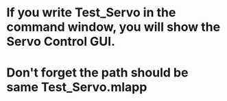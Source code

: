 # If you write Test_Servo in the command window, you will show the Servo Control GUI.
# Don't forget the path should be same Test_Servo.mlapp
